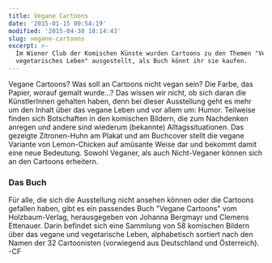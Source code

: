 ```yaml
---
title: Vegane Cartoons
date: '2015-01-15 09:54:19'
modified: '2015-04-30 18:14:43'
slug: vegane-cartoons
excerpt: >-
  Im Wiener Club der Komischen Künste wurden Cartoons zu den Themen "Vegan und
  vegetarisches Leben" ausgestellt, als Buch könnt ihr sie kaufen.
---
```


Vegane Cartoons? Was soll an Cartoons nicht vegan sein? Die Farbe, das Papier, worauf gemalt wurde...? Das wissen wir nicht, ob sich daran die KünstlerInnen gehalten haben, denn bei dieser Ausstellung geht es mehr um den Inhalt über das vegane Leben und vor allem um: Humor. Teilweise finden sich Botschaften in den komischen Bildern, die zum Nachdenken anregen und andere sind wiederum (bekannte) Alltagssituationen. Das gezeigte Zitronen-Huhn am Plakat und am Buchcover stellt die vegane Variante von Lemon-Chicken auf amüsante Weise dar und bekommt damit eine neue Bedeutung. Sowohl Veganer, als auch Nicht-Veganer können sich an den Cartoons erheitern.

### Das Buch

Für alle, die sich die Ausstellung nicht ansehen können oder die Cartoons gefallen haben, gibt es ein passendes Buch "Vegane Cartoons" vom Holzbaum-Verlag, herausgegeben von Johanna Bergmayr und Clemens Ettenauer. Darin befindet sich eine Sammlung von 58 komischen Bildern über das vegane und vegetarische Leben, alphabetisch sortiert nach den Namen der 32 Cartoonisten (vorwiegend aus Deutschland und Österreich). [<!-- Image removed (no copyright): collage2.jpg -->](https://www.veganblatt.com/i/collage2.jpg) -CF
